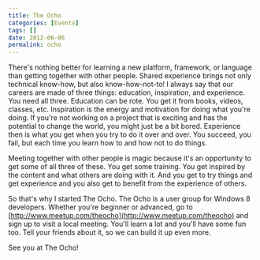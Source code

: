 ```yaml
---
title: The Ocho
categories: [Events]
tags: []
date: 2012-06-06
permalink: ocho
---
```


There&#39;s nothing better for learning a new platform, framework, or language than getting together with other people. Shared experience brings not only technical know-how, but also know-how-not-to! I always say that our careers are made of three things: education, inspiration, and experience. You need all three. Education can be rote. You get it from books, videos, classes, etc. Inspiration is the energy and motivation for doing what you&#39;re doing. If you&#39;re not working on a project that is exciting and has the potential to change the world, you might just be a bit bored. Experience then is what you get when you try to do it over and over. You succeed, you fail, but each time you learn how to and how not to do things.

Meeting together with other people is magic because it&#39;s an opportunity to get some of all three of these. You get some training. You get inspired by the content and what others are doing with it. And you get to try things and get experience and you also get to benefit from the experience of others.

So that&#39;s why I started The Ocho. The Ocho is a user group for Windows 8 developers. Whether you&#39;re beginner or advanced, go to [http://www.meetup.com/theocho](http://www.meetup.com/theocho) and sign up to visit a local meeting. You&#39;ll learn a lot and you&#39;ll have some fun too. Tell your friends about it, so we can build it up even more.

See you at The Ocho!